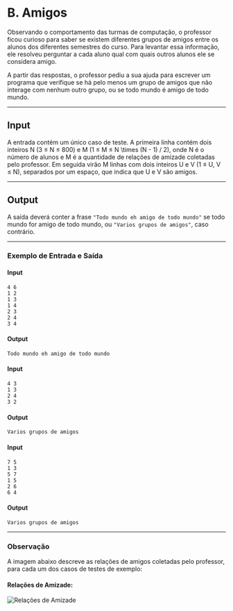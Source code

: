 # B. Amigos

Observando o comportamento das turmas de computação, o professor ficou curioso para saber se existem diferentes grupos de amigos entre os alunos dos diferentes semestres do curso. Para levantar essa informação, ele resolveu perguntar a cada aluno qual com quais outros alunos ele se considera amigo.

A partir das respostas, o professor pediu a sua ajuda para escrever um programa que verifique se há pelo menos um grupo de amigos que não interage com nenhum outro grupo, ou se todo mundo é amigo de todo mundo.

---

## Input

A entrada contém um único caso de teste. A primeira linha contém dois inteiros N (3 ≤ N ≤ 800) e M (1 ≤ M ≤ N \times (N - 1) / 2), onde N é o número de alunos e M é a quantidade de relações de amizade coletadas pelo professor. Em seguida virão M linhas com dois inteiros U e V (1 ≤ U, V ≤ N), separados por um espaço, que indica que U e V são amigos.

---

## Output

A saída deverá conter a frase `"Todo mundo eh amigo de todo mundo"` se todo mundo for amigo de todo mundo, ou `"Varios grupos de amigos"`, caso contrário.

---

### Exemplo de Entrada e Saída

#### Input
```
4 6
1 2
1 3
1 4
2 3
2 4
3 4
```

#### Output
```
Todo mundo eh amigo de todo mundo
```

#### Input
```
4 3
1 3
2 4
3 2
```

#### Output
```
Varios grupos de amigos
```

#### Input
```
7 5
1 3
5 7
1 5
2 6
6 4
```

#### Output
```
Varios grupos de amigos
```

---

### Observação

A imagem abaixo descreve as relações de amigos coletadas pelo professor, para cada um dos casos de testes de exemplo:

#### Relações de Amizade:

![Relações de Amizade](https://i.ibb.co/FB1xFfz/imagem-2024-12-03-002722828.png)